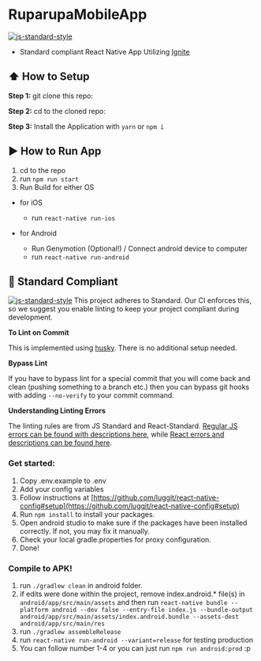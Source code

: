#  RuparupaMobileApp
[![js-standard-style](https://img.shields.io/badge/code%20style-standard-brightgreen.svg?style=flat)](http://standardjs.com/)

* Standard compliant React Native App Utilizing [Ignite](https://github.com/infinitered/ignite)

## :arrow_up: How to Setup

**Step 1:** git clone this repo:

**Step 2:** cd to the cloned repo:

**Step 3:** Install the Application with `yarn` or `npm i`


## :arrow_forward: How to Run App

1. cd to the repo
2. run `npm run start`
3. Run Build for either OS
  * for iOS
    * run `react-native run-ios`

  * for Android
    * Run Genymotion (Optional!) / Connect android device to computer
    * run `react-native run-android`

## :no_entry_sign: Standard Compliant

[![js-standard-style](https://cdn.rawgit.com/feross/standard/master/badge.svg)](https://github.com/feross/standard)
This project adheres to Standard.  Our CI enforces this, so we suggest you enable linting to keep your project compliant during development.

**To Lint on Commit**

This is implemented using [husky](https://github.com/typicode/husky). There is no additional setup needed.

**Bypass Lint**

If you have to bypass lint for a special commit that you will come back and clean (pushing something to a branch etc.) then you can bypass git hooks with adding `--no-verify` to your commit command.

**Understanding Linting Errors**

The linting rules are from JS Standard and React-Standard.  [Regular JS errors can be found with descriptions here](http://eslint.org/docs/rules/), while [React errors and descriptions can be found here](https://github.com/yannickcr/eslint-plugin-react).

### Get started:
1. Copy .env.example to .env
2. Add your config variables
3. Follow instructions at [https://github.com/luggit/react-native-config#setup](https://github.com/luggit/react-native-config#setup)
4. Run `npm install` to install your packages.
5. Open android studio to make sure if the packages have been installed correctly. If not, you may fix it manually.
6. Check your local gradle.properties for proxy configuration.
7. Done!

### Compile to APK!
1. run `./gradlew clean` in android folder.
2. if edits were done within the project, remove index.android.* file(s) in `android/app/src/main/assets` and then run `react-native bundle --platform android --dev false --entry-file index.js --bundle-output android/app/src/main/assets/index.android.bundle --assets-dest android/app/src/main/res`
3. run `./gradlew assembleRelease`
4. run `react-native run-android --variant=release` for testing production
5. You can follow number 1-4 or you can just run `npm run android:prod` :p
